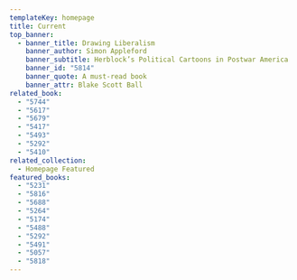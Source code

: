 ```yaml
---
templateKey: homepage
title: Current
top_banner:
  - banner_title: Drawing Liberalism
    banner_author: Simon Appleford
    banner_subtitle: Herblock’s Political Cartoons in Postwar America
    banner_id: "5814"
    banner_quote: A must-read book
    banner_attr: Blake Scott Ball
related_book:
  - "5744"
  - "5617"
  - "5679"
  - "5417"
  - "5493"
  - "5292"
  - "5410"
related_collection:
  - Homepage Featured
featured_books:
  - "5231"
  - "5816"
  - "5688"
  - "5264"
  - "5174"
  - "5488"
  - "5292"
  - "5491"
  - "5057"
  - "5818"
---
```

